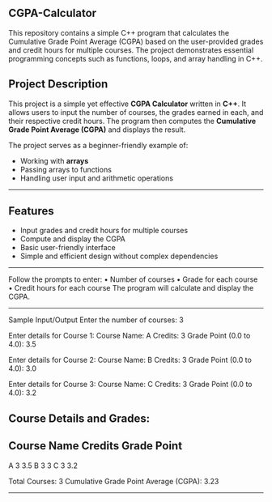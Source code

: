 ## **CGPA-Calculator**
This repository contains a simple C++ program that calculates the Cumulative Grade Point Average (CGPA) based on the user-provided grades and credit hours for multiple courses. The project demonstrates essential programming concepts such as functions, loops, and array handling in C++.

## **Project Description**
This project is a simple yet effective **CGPA Calculator** written in **C++**. It allows users to input the number of courses, the grades earned in each, and their respective credit hours. The program then computes the **Cumulative Grade Point Average (CGPA)** and displays the result.

The project serves as a beginner-friendly example of:
- Working with **arrays**
- Passing arrays to functions
- Handling user input and arithmetic operations

---

## **Features**
- Input grades and credit hours for multiple courses  
- Compute and display the CGPA  
- Basic user-friendly interface  
- Simple and efficient design without complex dependencies  

---
Follow the prompts to enter:
	•	Number of courses
	•	Grade for each course
	•	Credit hours for each course
	The program will calculate and display the CGPA.
 
 ---
 Sample Input/Output
Enter the number of courses: 3

Enter details for Course 1:
Course Name: A
Credits: 3
Grade Point (0.0 to 4.0): 3.5

Enter details for Course 2:
Course Name: B
Credits: 3
Grade Point (0.0 to 4.0): 3.0

Enter details for Course 3:
Course Name: C
Credits: 3
Grade Point (0.0 to 4.0): 3.2

Course Details and Grades:
-------------------------------------
Course Name    Credits   Grade Point
-------------------------------------
A              3         3.5
B              3         3
C              3         3.2

Total Courses: 3
Cumulative Grade Point Average (CGPA): 3.23

---

